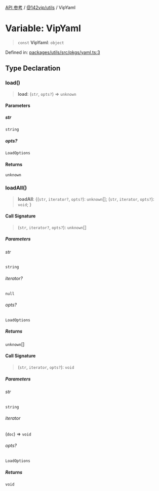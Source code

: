 [API 参考](../../../index.md) / [@142vip/utils](../index.md) / VipYaml

# Variable: VipYaml

> `const` **VipYaml**: `object`

Defined in: [packages/utils/src/pkgs/yaml.ts:3](https://github.com/142vip/core-x/blob/15d5bc9ef4bece78c0e60bdf074a2d245f625100/packages/utils/src/pkgs/yaml.ts#L3)

## Type Declaration

### load()

> **load**: (`str`, `opts?`) => `unknown`

#### Parameters

##### str

`string`

##### opts?

`LoadOptions`

#### Returns

`unknown`

### loadAll()

> **loadAll**: \{(`str`, `iterator?`, `opts?`): `unknown`[]; (`str`, `iterator`, `opts?`): `void`; \}

#### Call Signature

> (`str`, `iterator?`, `opts?`): `unknown`[]

##### Parameters

###### str

`string`

###### iterator?

`null`

###### opts?

`LoadOptions`

##### Returns

`unknown`[]

#### Call Signature

> (`str`, `iterator`, `opts?`): `void`

##### Parameters

###### str

`string`

###### iterator

(`doc`) => `void`

###### opts?

`LoadOptions`

##### Returns

`void`
